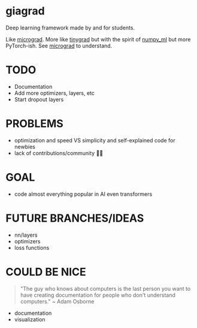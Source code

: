 # giagrad
Deep learning framework made by and for students.

Like [micrograd](https://youtu.be/VMj-3S1tku0). More like [tinygrad](https://github.com/geohot/tinygrad) but with the spirit of 
[numpy_ml](https://numpy-ml.readthedocs.io/en/latest/) but more PyTorch-ish. See [micrograd](https://youtu.be/VMj-3S1tku0) to understand.

# TODO
- Documentation
- Add more optimizers, layers, etc
- Start dropout layers

# PROBLEMS
- optimization and speed VS simplicity and self-explained code for newbies
- lack of contributions/community :man_shrugging:

# GOAL
- code almost everything popular in AI even transformers

# FUTURE BRANCHES/IDEAS
- nn/layers
- optimizers
- loss functions

# COULD BE NICE
> "The guy who knows about computers is the last person you want to have creating documentation for people who don't understand computers." ~ Adam Osborne
- documentation
- visualization 
